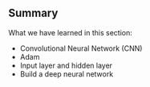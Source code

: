 ﻿## Summary

What we have learned in this section:

* Convolutional Neural Network (CNN)
* Adam
* Input layer and hidden layer
* Build a deep neural network